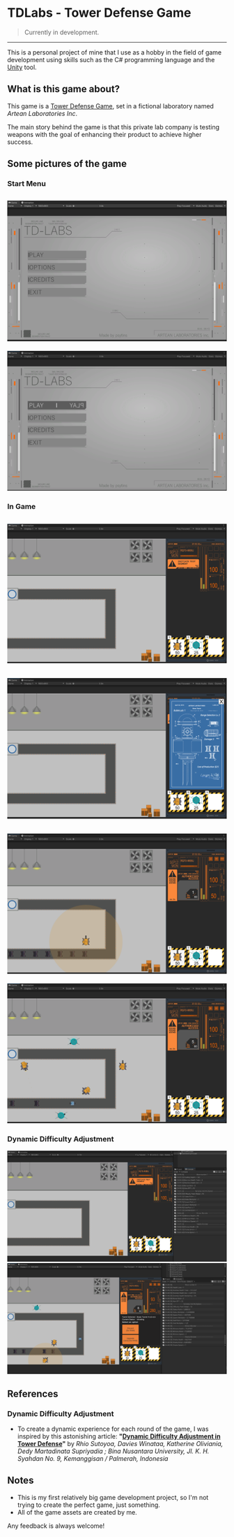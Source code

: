# TDLabs - Tower Defense Game
>Currently in development.
---
This is a personal project of mine that I use as a hobby in the field of game development using skills such as the C# programming language and the [Unity](https://unity.com) tool.

## What is this game about?
This game is a [Tower Defense Game](https://en.wikipedia.org/wiki/Tower_defense), set in a fictional laboratory named *Artean Laboratories Inc*.

The main story behind the game is that this private lab company is testing weapons with the goal of enhancing their product to achieve higher success.

## Some pictures of the game
### Start Menu
![Start Menu 01](images-github/start-menu-01.PNG)
--
![Start Menu 02](images-github/start-menu-02.PNG)

### In Game
![In-Game 01](images-github/in-game-01.PNG)
--
![In-Game 02](images-github/in-game-02.PNG)
--
![In-Game 03](images-github/in-game-03.PNG)
--
![In-Game 04](images-github/in-game-04.PNG)

### Dynamic Difficulty Adjustment
![DDA 01](images-github/DDA-01.PNG)
![DDA 02](images-github/DDA-02.PNG)

## References
### Dynamic Difficulty Adjustment
  - To create a dynamic experience for each round of the game, I was inspired by this astonishing article: **"[Dynamic Difficulty Adjustment in Tower Defense](https://s3.us-west-2.amazonaws.com/secure.notion-static.com/2a568c9c-4059-4606-b520-9d6fa60b9d52/dynamic-difficulty-adjustment-in-tower-defence.pdf?X-Amz-Algorithm=AWS4-HMAC-SHA256&X-Amz-Content-Sha256=UNSIGNED-PAYLOAD&X-Amz-Credential=AKIAT73L2G45EIPT3X45%2F20230206%2Fus-west-2%2Fs3%2Faws4_request&X-Amz-Date=20230206T133323Z&X-Amz-Expires=86400&X-Amz-Signature=1a2e2112712bfa71d15937247dee9fed6dd49a29b8cdfe486f5187c97ac3386a&X-Amz-SignedHeaders=host&response-content-disposition=filename%3D%22dynamic-difficulty-adjustment-in-tower-defence.pdf%22&x-id=GetObject)"** by *Rhio Sutoyoa, Davies Winataa, Katherine Oliviania, Dedy Martadinata Supriyadia ; Bina Nusantara University, Jl. K. H. Syahdan No. 9, Kemanggisan / Palmerah, Indonesia*

## Notes
- This is my first relatively big game development project, so I'm not trying to create the perfect game, just something.
- All of the game assets are created by me.

Any feedback is always welcome!
